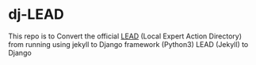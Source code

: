 # dj-LEAD

This repo is to Convert the official [LEAD](https://lead.asknet.community) (Local Expert Action Directory) from running using jekyll to Django framework (Python3)
LEAD (Jekyll) to Django
